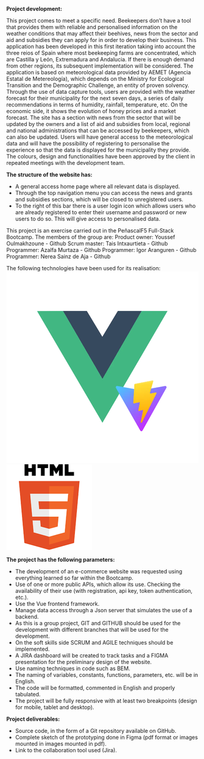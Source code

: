 
**Project development:**

This project comes to meet a specific need. Beekeepers don’t have a tool that provides them with reliable and personalised information on the weather conditions that may affect their beehives, news from the sector and aid and subsidies they can apply for in order to develop their business.
This application has been developed in this first iteration taking into account the three reios of Spain where most beekeeping farms are concentrated, which are Castilla y León, Extremadura and Andalucia. If there is enough demand from other regions, its subsequent implementation will be considered.
The application is based on meteorological data provided by AEMET (Agencia Estatal de Metereología), which depends on the Ministry for Ecological Transition and the Demographic Challenge, an entity of proven solvency.
Through the use of data capture tools, users are provided with the weather forecast for their municipality for the next seven days, a series of daily recommendations in terms of humidity, rainfall, temperature, etc.
On the economic side, it shows the evolution of honey prices and a market forecast.
The site has a section with news from the sector that will be updated by the owners and a list of aid and subsidies from local, regional and national administrations that can be accessed by beekeepers, which can also be updated.
Users will have general access to the meteorological data and will have the possibility of registering to personalise the experience so that the data is displayed for the municipality they provide.
The colours, design and functionalities have been approved by the client in repeated meetings with the development team.

**The structure of the website has:**
- A general access home page where all relevant data is displayed.
- Through the top navigation menu you can access the news and grants and subsidies sections, which will be closed to unregistered users.
- To the right of this bar there is a user login icon which allows users who are already registered to enter their username and password or new users to do so. This will give access to personalised data.

This project is an exercise carried out in the PeñascalF5 Full-Stack Bootcamp.
The members of the group are:
Product owner: Youssef Oulmakhzoune - Github
Scrum master: Tais Intxaurtieta - Github
Programmer: Azalfa Murtaza - Github
Programmer: Igor Aranguren - Github
Programmer: Nerea Sainz de Aja - Github




The following technologies have been used for its realisation:
![](/frontend/public/Icon/vue-vite-icon.webp) ![](/frontend/public/Icon/html5.png)


**The project has the following parameters:**
- The development of an e-commerce website was requested using everything learned so far within the Bootcamp.
- Use of one or more public APIs, which allow its use. Checking the availability of their use (with registration, api key, token authentication, etc.).
- Use the Vue frontend framework.
- Manage data access through a Json server that simulates the use of a backend.
- As this is a group project, GIT and GITHUB should be used for the development with different branches that will be used for the development.
- On the soft skills side SCRUM and AGILE techniques should be implemented.
- A JIRA dashboard will be created to track tasks and a FIGMA presentation for the preliminary design of the website.
- Use naming techniques in code such as BEM.
- The naming of variables, constants, functions, parameters, etc. will be in English.
- The code will be formatted, commented in English and properly tabulated.
- The project will be fully responsive with at least two breakpoints (design for mobile, tablet and desktop).


**Project deliverables:**
- Source code, in the form of a Git repository available on GitHub.
- Complete sketch of the prototyping done in Figma (pdf format or images mounted in images mounted in pdf).
- Link to the collaboration tool used (Jira).

